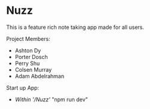 # Nuzz
This is a feature rich note taking app made for all users. 

Project Members:
- Ashton Dy
- Porter Dosch
- Perry Shu
- Colsen Murray
- Adam Abdelrahman


Start up App:
- *Within '/Nuzz'* "npm run dev"